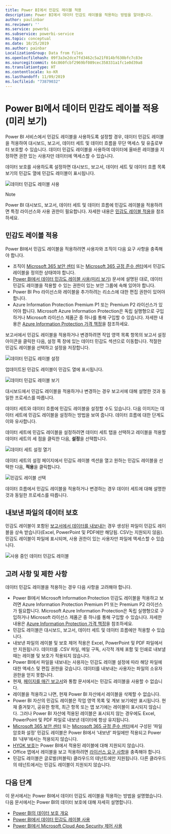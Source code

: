 ```yaml
---
title: Power BI에서 민감도 레이블 적용
description: Power BI에서 데이터 민감도 레이블을 적용하는 방법을 알아봅니다.
author: paulinbar
ms.reviewer: ''
ms.service: powerbi
ms.subservice: powerbi-service
ms.topic: conceptual
ms.date: 10/25/2019
ms.author: painbar
LocalizationGroup: Data from files
ms.openlocfilehash: 09f3a3e2dce7fd3462c5a21f014bf630bfc7c83e
ms.sourcegitcommit: 64c860fcbf2969bf089cec358331a1fc1e0d39a8
ms.translationtype: HT
ms.contentlocale: ko-KR
ms.lasthandoff: 11/09/2019
ms.locfileid: "73879032"
---
```

# <a name="apply-data-sensitivity-labels-in-power-bi-preview"></a>Power BI에서 데이터 민감도 레이블 적용(미리 보기)

Power BI 서비스에서 민감도 레이블을 사용하도록 설정할 경우, 데이터 민감도 레이블을 적용하여 대시보드, 보고서, 데이터 세트 및 데이터 흐름을 무단 액세스 및 유출로부터 보호할 수 있습니다. 데이터 민감도 레이블을 사용하여 데이터에 올바른 레이블을 지정하면 권한 있는 사용자만 데이터에 액세스할 수 있습니다.

데이터 보호를 사용하도록 설정하면 대시보드, 보고서, 데이터 세트 및 데이터 흐름 목록 보기의 민감도 열에 민감도 레이블이 표시됩니다.

![데이터 민감도 레이블 사용](media/service-security-apply-data-sensitivity-labels/apply-data-sensitivity-labels-01.png)

> [!NOTE]
> Power BI 대시보드, 보고서, 데이터 세트 및 데이터 흐름에 민감도 레이블을 적용하려면 특정 라이선스와 사용 권한이 필요합니다. 자세한 내용은 [민감도 레이블 적용](#applying-sensitivity-labels)을 참조하세요.

## <a name="applying-sensitivity-labels"></a>민감도 레이블 적용

Power BI에서 민감도 레이블을 적용하려면 사용자와 조직이 다음 요구 사항을 충족해야 합니다.

* 조직이 [Microsoft 365 보안 센터](https://security.microsoft.com/) 또는 [Microsoft 365 규정 준수 센터](https://compliance.microsoft.com/)에서 민감도 레이블을 정의한 상태여야 합니다.
* [Power BI에서 데이터 민감도 레이블 사용(미리 보기)](../admin/service-security-enable-data-sensitivity-labels.md#enable-data-sensitivity-labels) 문서에 설명된 대로, 데이터 민감도 레이블을 적용할 수 있는 권한이 있는 보안 그룹에 속해 있어야 합니다.
* Power BI Pro 라이선스와 레이블을 추가하려는 리소스에 대한 편집 권한이 있어야 합니다. 
* Azure Information Protection Premium P1 또는 Premium P2 라이선스가 있어야 합니다. Microsoft Azure Information Protection은 독립 실행형으로 구입하거나 Microsoft 라이선스 제품군 중 하나를 통해 구입할 수 있습니다. 자세한 내용은 [Azure Information Protection 가격 책정](https://azure.microsoft.com/pricing/details/information-protection/)을 참조하세요.

보고서에서 민감도 레이블을 적용하거나 변경하려면 작업 영역 목록 항목의 보고서 설정 아이콘을 클릭한 다음, 설정 쪽 창에 있는 데이터 민감도 섹션으로 이동합니다. 적절한 민감도 레이블을 선택하고 설정을 저장합니다.

![데이터 민감도 레이블 설정](media/service-security-apply-data-sensitivity-labels/apply-data-sensitivity-labels-02.png)

업데이트된 민감도 레이블이 민감도 열에 표시됩니다. 

![데이터 민감도 레이블 보기](media/service-security-apply-data-sensitivity-labels/apply-data-sensitivity-labels-03.png)

대시보드에서 민감도 레이블을 적용하거나 변경하는 경우 보고서에 대해 설명한 것과 동일한 프로세스를 따릅니다. 

데이터 세트와 데이터 흐름에 민감도 레이블을 설정할 수도 있습니다. 다음 이미지는 데이터 세트에 민감도 레이블을 설정하는 방법을 보여 줍니다. 데이터 흐름에 대한 단계도 이와 유사합니다.

데이터 세트에 민감도 레이블을 설정하려면 데이터 세트 탭을 선택하고 레이블을 적용할 데이터 세트의 세 점을 클릭한 다음, **설정**을 선택합니다.

![데이터 세트 설정 열기](media/service-security-apply-data-sensitivity-labels/apply-data-sensitivity-labels-05.png)

데이터 세트의 설정 페이지에서 민감도 레이블 섹션을 열고 원하는 민감도 레이블을 선택한 다음, **적용**을 클릭합니다.

![민감도 레이블 선택](media/service-security-apply-data-sensitivity-labels/apply-data-sensitivity-labels-06.png)

데이터 흐름에서 민감도 레이블을 적용하거나 변경하는 경우 데이터 세트에 대해 설명한 것과 동일한 프로세스를 따릅니다.

## <a name="data-protection-in-exported-files"></a>내보낸 파일의 데이터 보호

민감도 레이블이 포함된 [보고서에서 데이터를 내보내는](https://docs.microsoft.com/power-bi/consumer/end-user-export) 경우 생성된 파일이 민감도 레이블을 상속 받습니다(Excel, PowerPoint 및 PDF에만 해당됨. CSV는 지원되지 않음). 민감도 레이블이 파일에 표시되며, 사용 권한이 있는 사용자만 파일에 액세스할 수 있습니다.

![사용 중인 데이터 민감도 레이블](media/service-security-apply-data-sensitivity-labels/apply-data-sensitivity-labels-04b.png)

## <a name="considerations-and-limitations"></a>고려 사항 및 제한 사항

데이터 민감도 레이블을 적용하는 경우 다음 사항을 고려해야 합니다.

* Power BI에서 Microsoft Information Protection 민감도 레이블을 적용하고 보려면 Azure Information Protection Premium P1 또는 Premium P2 라이선스가 필요합니다. Microsoft Azure Information Protection은 독립 실행형으로 구입하거나 Microsoft 라이선스 제품군 중 하나를 통해 구입할 수 있습니다. 자세한 내용은 [Azure Information Protection 가격 책정](https://azure.microsoft.com/pricing/details/information-protection/)을 참조하세요.
* 민감도 레이블은 대시보드, 보고서, 데이터 세트 및 데이터 흐름에만 적용할 수 있습니다.
* 내보낸 파일의 레이블 및 보호 제어 적용은 Excel, PowerPoint 및 PDF 파일에서만 지원됩니다. 데이터를 .CSV 파일, 메일 구독, 시각적 개체 포함 및 인쇄로 내보낼 때는 레이블 및 보호가 적용되지 않습니다.
* Power BI에서 파일을 내보내는 사용자는 민감도 레이블 설정에 따라 해당 파일에 대한 액세스 및 편집 권한을 갖습니다. 데이터를 내보내는 사용자는 파일의 소유자 권한을 얻지 못합니다. 
* 현재, [페이지를 매긴 보고서]( https://docs.microsoft.com/power-bi/paginated-reports-report-builder-power-bi)와 통합 문서에서는 민감도 레이블을 사용할 수 없습니다. 
* 레이블을 적용하고 나면, 현재 Power BI 자산에서 레이블을 삭제할 수 없습니다.
* Power BI 자산의 민감도 레이블은 작업 영역 목록 및 계보 보기에만 표시됩니다. 현재 즐겨찾기, 공유한 항목, 최근 항목 또는 앱 보기에는 레이블이 표시되지 않습니다. 그러나 Power BI 자산에 적용된 레이블은 표시되지 않는 경우에도 Excel, PowerPoint 및 PDF 파일로 내보낸 데이터에 항상 유지됩니다.
* [Microsoft 365 보안 센터](https://security.microsoft.com/) 또는 [Microsoft 365 규정 준수 센터](https://compliance.microsoft.com/)에서 구성된 ‘파일 암호화 설정’ 민감도 레이블은 Power BI에서 ‘내보낸’ 파일에만 적용되고 Power BI ‘내부’에서는 적용되지 않습니다.   
* [HYOK 보호](https://docs.microsoft.com/azure/information-protection/configure-adrms-restrictions)는 Power BI에서 적용된 레이블에 대해 지원되지 않습니다.
* Office 앱에서 레이블을 보고 적용하려면 [라이선스 요구 사항](https://docs.microsoft.com/microsoft-365/compliance/sensitivity-labels-office-apps#subscription-and-licensing-requirements-for-sensitivity-labels)을 충족해야 합니다.
* 민감도 레이블은 글로벌(퍼블릭) 클라우드의 테넌트에만 지원됩니다. 다른 클라우드의 테넌트에서는 민감도 레이블이 지원되지 않습니다.

## <a name="next-steps"></a>다음 단계

이 문서에서는 Power BI에서 데이터 민감도 레이블을 적용하는 방법을 설명했습니다. 다음 문서에서는 Power BI의 데이터 보호에 대해 자세히 설명합니다. 

* [Power BI의 데이터 보호 개요](../admin/service-security-data-protection-overview.md)
* [Power BI에서 데이터 민감도 레이블 사용](../admin/service-security-enable-data-sensitivity-labels.md)
* [Power BI에서 Microsoft Cloud App Security 제어 사용](../admin/service-security-using-microsoft-cloud-app-security-controls.md)